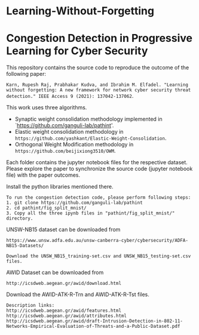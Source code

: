 # Learning-Without-Forgetting
# Congestion Detection in Progressive Learning for Cyber Security

This repository contains the source code to reproduce the outcome of the following paper:

`Karn, Rupesh Raj, Prabhakar Kudva, and Ibrahim M. Elfadel. "Learning without forgetting: A new framework for network cyber security threat detection." IEEE Access 9 (2021): 137042-137062`.

This work uses three algorithms. 
- Synaptic weight consolidation methodology implemented in `https://github.com/ganguli-lab/pathint'.
- Elastic weight consolidation methodology in `https://github.com/yashkant/Elastic-Weight-Consolidation`.
- Orthogonal Weight Modification methodology in `https://github.com/beijixiong3510/OWM`.

Each folder contains the jupyter notebook files for the respective dataset. Please explore the paper to synchronize the source code (jupyter notebook file) with the paper outcomes. 

Install the python libraries mentioned there.
    
    To run the congestion detection code, please perform following steps:
    1. git clone https://github.com/ganguli-lab/pathint
    2. cd pathint/fig_split_mnist/
    3. Copy all the three ipynb files in "pathint/fig_split_mnist/" directory.

UNSW-NB15 dataset can be downloaded from

    https://www.unsw.adfa.edu.au/unsw-canberra-cyber/cybersecurity/ADFA-NB15-Datasets/

    Download the UNSW_NB15_training-set.csv and UNSW_NB15_testing-set.csv files.
    
AWID Dataset can be downloaded from 

    http://icsdweb.aegean.gr/awid/download.html 
    
Download the AWID-ATK-R-Trn and AWID-ATK-R-Tst files. 
    
    Description links:     
    http://icsdweb.aegean.gr/awid/features.html 
    http://icsdweb.aegean.gr/awid/attributes.html
    http://icsdweb.aegean.gr/awid/draft-Intrusion-Detection-in-802-11-Networks-Empirical-Evaluation-of-Threats-and-a-Public-Dataset.pdf
